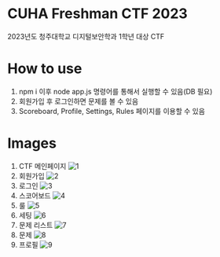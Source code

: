 # CUHA Freshman CTF 2023
2023년도 청주대학교 디지털보안학과 1학년 대상 CTF

# How to use
1. npm i 이후 node app.js 명령어를 통해서 실행할 수 있음(DB 필요)
2. 회원가입 후 로그인하면 문제를 볼 수 있음
3. Scoreboard, Profile, Settings, Rules 페이지를 이용할 수 있음

# Images
1. CTF 메인페이지
![1](https://github.com/cju-wooam/CUHA_Freshman_CTF_2023/assets/101969911/e0fc647e-4612-4885-a576-c7fcc1271387)
2. 회원가입
![2](https://github.com/cju-wooam/CUHA_Freshman_CTF_2023/assets/101969911/796c0d87-379a-4c95-ba86-08ea8f3bd843)
3. 로그인
![3](https://github.com/cju-wooam/CUHA_Freshman_CTF_2023/assets/101969911/bc37ad83-a750-4fdd-adc5-ede870a9ce60)
4. 스코어보드
![4](https://github.com/cju-wooam/CUHA_Freshman_CTF_2023/assets/101969911/1b41253b-3e68-437b-9b52-084f999317b9)
5. 룰
![5](https://github.com/cju-wooam/CUHA_Freshman_CTF_2023/assets/101969911/d0b9e18b-e127-4263-8a57-003b8a8a38ff)
6. 세팅
![6](https://github.com/cju-wooam/CUHA_Freshman_CTF_2023/assets/101969911/449292c2-a753-4ea5-ad2f-c0a3a87ddfc8)
7. 문제 리스트
![7](https://github.com/cju-wooam/CUHA_Freshman_CTF_2023/assets/101969911/7dc4226e-10bf-46e3-9fb8-485d2b826a9f)
8. 문제
![8](https://github.com/cju-wooam/CUHA_Freshman_CTF_2023/assets/101969911/1939ba50-ac27-46de-a625-69b512969e38)
9. 프로필
![9](https://github.com/cju-wooam/CUHA_Freshman_CTF_2023/assets/101969911/e15c8e9a-a085-4763-ab86-ca947acfc129)
